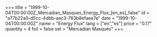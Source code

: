 +++
title = "1999-10-04T00:00:00Z_Mercadian_Masques_Energy_Flux_[en_es]_false"
id = "a77b22a0-d5cc-4dbb-aec3-763b8efaee7e"
date = "1999-10-04T00:00:00Z"
name = "Energy Flux"
lang = ["en","es"]
price = "0.17"
quantity = 4
foil = false
set = "Mercadian Masques"
+++
